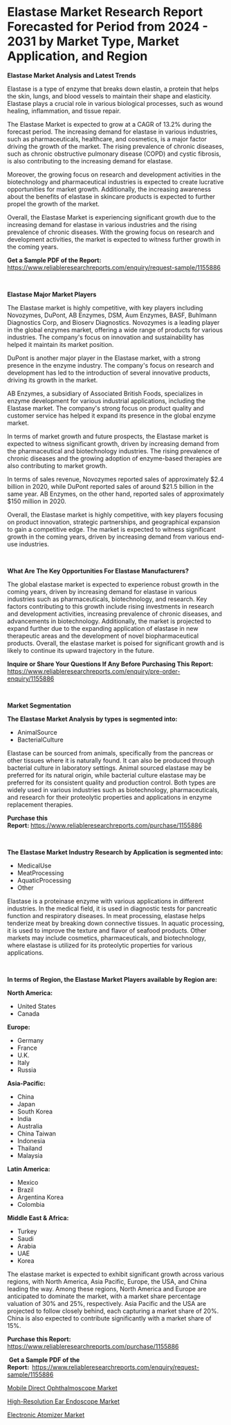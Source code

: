 <p><h1>Elastase Market Research Report Forecasted for Period from 2024 -  2031 by Market Type, Market Application, and Region</h1></p><p><strong>Elastase Market Analysis and Latest Trends</strong></p>
<p><p>Elastase is a type of enzyme that breaks down elastin, a protein that helps the skin, lungs, and blood vessels to maintain their shape and elasticity. Elastase plays a crucial role in various biological processes, such as wound healing, inflammation, and tissue repair.</p><p>The Elastase Market is expected to grow at a CAGR of 13.2% during the forecast period. The increasing demand for elastase in various industries, such as pharmaceuticals, healthcare, and cosmetics, is a major factor driving the growth of the market. The rising prevalence of chronic diseases, such as chronic obstructive pulmonary disease (COPD) and cystic fibrosis, is also contributing to the increasing demand for elastase.</p><p>Moreover, the growing focus on research and development activities in the biotechnology and pharmaceutical industries is expected to create lucrative opportunities for market growth. Additionally, the increasing awareness about the benefits of elastase in skincare products is expected to further propel the growth of the market.</p><p>Overall, the Elastase Market is experiencing significant growth due to the increasing demand for elastase in various industries and the rising prevalence of chronic diseases. With the growing focus on research and development activities, the market is expected to witness further growth in the coming years.</p></p>
<p><strong>Get a Sample PDF of the Report:&nbsp;</strong> <a href="https://www.reliableresearchreports.com/enquiry/request-sample/1155886">https://www.reliableresearchreports.com/enquiry/request-sample/1155886</a></p>
<p>&nbsp;</p>
<p><strong>Elastase Major Market Players</strong></p>
<p><p>The Elastase market is highly competitive, with key players including Novozymes, DuPont, AB Enzymes, DSM, Aum Enzymes, BASF, Buhlmann Diagnostics Corp, and Bioserv Diagnostics. Novozymes is a leading player in the global enzymes market, offering a wide range of products for various industries. The company's focus on innovation and sustainability has helped it maintain its market position.</p><p>DuPont is another major player in the Elastase market, with a strong presence in the enzyme industry. The company's focus on research and development has led to the introduction of several innovative products, driving its growth in the market.</p><p>AB Enzymes, a subsidiary of Associated British Foods, specializes in enzyme development for various industrial applications, including the Elastase market. The company's strong focus on product quality and customer service has helped it expand its presence in the global enzyme market.</p><p>In terms of market growth and future prospects, the Elastase market is expected to witness significant growth, driven by increasing demand from the pharmaceutical and biotechnology industries. The rising prevalence of chronic diseases and the growing adoption of enzyme-based therapies are also contributing to market growth.</p><p>In terms of sales revenue, Novozymes reported sales of approximately $2.4 billion in 2020, while DuPont reported sales of around $21.5 billion in the same year. AB Enzymes, on the other hand, reported sales of approximately $150 million in 2020.</p><p>Overall, the Elastase market is highly competitive, with key players focusing on product innovation, strategic partnerships, and geographical expansion to gain a competitive edge. The market is expected to witness significant growth in the coming years, driven by increasing demand from various end-use industries.</p></p>
<p>&nbsp;</p>
<p><strong>What Are The Key Opportunities For Elastase Manufacturers?</strong></p>
<p><p>The global elastase market is expected to experience robust growth in the coming years, driven by increasing demand for elastase in various industries such as pharmaceuticals, biotechnology, and research. Key factors contributing to this growth include rising investments in research and development activities, increasing prevalence of chronic diseases, and advancements in biotechnology. Additionally, the market is projected to expand further due to the expanding application of elastase in new therapeutic areas and the development of novel biopharmaceutical products. Overall, the elastase market is poised for significant growth and is likely to continue its upward trajectory in the future.</p></p>
<p><strong>Inquire or Share Your Questions If Any Before Purchasing This Report:</strong> <a href="https://www.reliableresearchreports.com/enquiry/pre-order-enquiry/1155886">https://www.reliableresearchreports.com/enquiry/pre-order-enquiry/1155886</a></p>
<p>&nbsp;</p>
<p><strong>Market Segmentation</strong></p>
<p><strong>The Elastase Market Analysis by types is segmented into:</strong></p>
<p><ul><li>AnimalSource</li><li>BacterialCulture</li></ul></p>
<p><p>Elastase can be sourced from animals, specifically from the pancreas or other tissues where it is naturally found. It can also be produced through bacterial culture in laboratory settings. Animal sourced elastase may be preferred for its natural origin, while bacterial culture elastase may be preferred for its consistent quality and production control. Both types are widely used in various industries such as biotechnology, pharmaceuticals, and research for their proteolytic properties and applications in enzyme replacement therapies.</p></p>
<p><strong>Purchase this Report:&nbsp;</strong><a href="https://www.reliableresearchreports.com/purchase/1155886">https://www.reliableresearchreports.com/purchase/1155886</a></p>
<p>&nbsp;</p>
<p><strong>The Elastase Market Industry Research by Application is segmented into:</strong></p>
<p><ul><li>MedicalUse</li><li>MeatProcessing</li><li>AquaticProcessing</li><li>Other</li></ul></p>
<p><p>Elastase is a proteinase enzyme with various applications in different industries. In the medical field, it is used in diagnostic tests for pancreatic function and respiratory diseases. In meat processing, elastase helps tenderize meat by breaking down connective tissues. In aquatic processing, it is used to improve the texture and flavor of seafood products. Other markets may include cosmetics, pharmaceuticals, and biotechnology, where elastase is utilized for its proteolytic properties for various applications.</p></p>
<p>&nbsp;</p>
<p><strong>In terms of Region, the Elastase Market Players available by Region are:</strong></p>
<p>
    <p> <strong> North America: </strong>
        <ul>
            <li>United States</li>
            <li>Canada</li>
        </ul>
        </p> 
    <p> <strong> Europe: </strong>
        <ul>
            <li>Germany</li>
            <li>France</li>
            <li>U.K.</li>
            <li>Italy</li>
            <li>Russia</li>
        </ul>
        </p> 
    <p> <strong> Asia-Pacific: </strong>
        <ul>
            <li>China</li>
            <li>Japan</li>
            <li>South Korea</li>
            <li>India</li>
            <li>Australia</li>
            <li>China Taiwan</li>
            <li>Indonesia</li>
            <li>Thailand</li>
            <li>Malaysia</li>
        </ul>
        </p> 
    <p> <strong> Latin America: </strong>
        <ul>
            <li>Mexico</li>
            <li>Brazil</li>
            <li>Argentina Korea</li>
            <li>Colombia</li>
        </ul>
        </p> 
    <p> <strong> Middle East & Africa: </strong>
        <ul>
            <li>Turkey</li>
            <li>Saudi</li>
            <li>Arabia</li>
            <li>UAE</li>
            <li>Korea</li>
        </ul>
    </p>
    </p>
<p><p>The elastase market is expected to exhibit significant growth across various regions, with North America, Asia Pacific, Europe, the USA, and China leading the way. Among these regions, North America and Europe are anticipated to dominate the market, with a market share percentage valuation of 30% and 25%, respectively. Asia Pacific and the USA are projected to follow closely behind, each capturing a market share of 20%. China is also expected to contribute significantly with a market share of 15%.</p></p>
<p><strong>Purchase this Report: </strong><a href="https://www.reliableresearchreports.com/purchase/1155886">https://www.reliableresearchreports.com/purchase/1155886</a></p>
<p>&nbsp;<strong>Get a Sample PDF of the Report:&nbsp;&nbsp;</strong><a href="https://www.reliableresearchreports.com/enquiry/request-sample/1155886">https://www.reliableresearchreports.com/enquiry/request-sample/1155886</a></p>
<p><strong></strong></p>
<p><p><a href="https://view.publitas.com/reportprime-1/mobile-direct-ophthalmoscope-market-a-comprehensive-report-of-its-market-share-growth-trends-2023-2030/">Mobile Direct Ophthalmoscope Market</a></p><p><a href="https://view.publitas.com/reportprime-1/high-resolution-ear-endoscope-market-size-focuses-on-market-dynamics-in-depth-analysis-and-future-projections-of-its-market-forecasted-for-period-from-2023-to-2030/">High-Resolution Ear Endoscope Market</a></p><p><a href="https://view.publitas.com/reportprime-1/electronic-atomizer-market-growth-market-trends-covid-19-impact-and-forecasts-for-period-from-2023-2030/">Electronic Atomizer Market</a></p></p>
